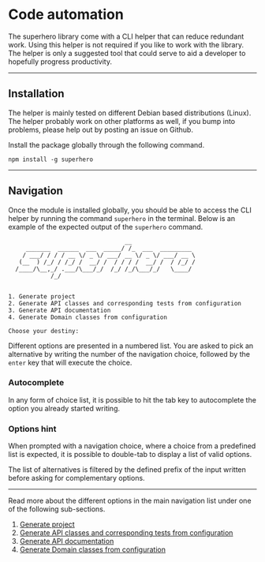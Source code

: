 # Code automation

The superhero library come with a CLI helper that can reduce redundant work. Using this helper is not required if you like to work with the library. The helper is only a suggested tool that could serve to aid a developer to hopefully progress productivity.

---

## Installation

The helper is mainly tested on different Debian based distributions (Linux). The helper probably work on other platforms as well, if you bump into problems, please help out by posting an issue on Github.

Install the package globally through the following command.

`npm install -g superhero`

---

## Navigation

Once the module is installed globally, you should be able to access the CLI helper by running the command `superhero` in the terminal. Below is an example of the expected output of the `superhero` command.

```
                                 __
     _______  ______  ___  _____/ /_  ___  _________
    / ___/ / / / __ \/ _ \/ ___/ __ \/ _ \/ ___/ __ \
   (__  ) /_/ / /_/ /  __/ /  / / / /  __/ /  / /_/ /
  /____/\__,_/ .___/\___/_/  /_/ /_/\___/_/   \____/
            /_/


1. Generate project
2. Generate API classes and corresponding tests from configuration
3. Generate API documentation
4. Generate Domain classes from configuration

Choose your destiny:
```

Different options are presented in a numbered list. You are asked to pick an alternative by writing the number of the navigation choice, followed by the `enter` key that will execute the choice.

### Autocomplete

In any form of choice list, it is possible to hit the tab key to autocomplete the option you already started writing.

### Options hint

When prompted with a navigation choice, where a choice from a predefined list is expected, it is possible to double-tab to display a list of valid options.

The list of alternatives is filtered by the defined prefix of the input written before asking for complementary options.

---

Read more about the different options in the main navigation list under one of the following sub-sections.

1. [Generate project](generate-project.md)
2. [Generate API classes and corresponding tests from configuration](generate-api-classes-and-tests.md)
3. [Generate API documentation](generate-api-documentation.md)
4. [Generate Domain classes from configuration](generate-domain-classes.md)
